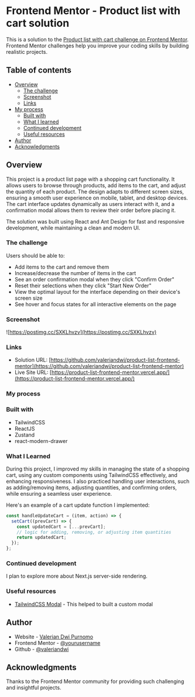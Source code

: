 # Frontend Mentor - Product list with cart solution

This is a solution to the [Product list with cart challenge on Frontend Mentor](https://www.frontendmentor.io/challenges/product-list-with-cart-5MmqLVAp_d). Frontend Mentor challenges help you improve your coding skills by building realistic projects.

## Table of contents

- [Overview](#overview)
  - [The challenge](#the-challenge)
  - [Screenshot](#screenshot)
  - [Links](#links)
- [My process](#my-process)
  - [Built with](#built-with)
  - [What I learned](#what-i-learned)
  - [Continued development](#continued-development)
  - [Useful resources](#useful-resources)
- [Author](#author)
- [Acknowledgments](#acknowledgments)

## Overview

This project is a product list page with a shopping cart functionality. It allows users to browse through products, add items to the cart, and adjust the quantity of each product. The design adapts to different screen sizes, ensuring a smooth user experience on mobile, tablet, and desktop devices. The cart interface updates dynamically as users interact with it, and a confirmation modal allows them to review their order before placing it.

The solution was built using React and Ant Design for fast and responsive development, while maintaining a clean and modern UI.

### The challenge

Users should be able to:

- Add items to the cart and remove them
- Increase/decrease the number of items in the cart
- See an order confirmation modal when they click "Confirm Order"
- Reset their selections when they click "Start New Order"
- View the optimal layout for the interface depending on their device's screen size
- See hover and focus states for all interactive elements on the page

### Screenshot

![https://postimg.cc/SXKLhvzv](https://postimg.cc/SXKLhvzv)

### Links

- Solution URL: [https://github.com/valeriandwi/product-list-frontend-mentor](https://github.com/valeriandwi/product-list-frontend-mentor)
- Live Site URL: [https://product-list-frontend-mentor.vercel.app/](https://product-list-frontend-mentor.vercel.app/)

### My process

### Built with

- TailwindCSS
- ReactJS
- Zustand
- react-modern-drawer

### What I Learned

During this project, I improved my skills in managing the state of a shopping cart, using any custom components using TailwindCSS effectively, and enhancing responsiveness. I also practiced handling user interactions, such as adding/removing items, adjusting quantities, and confirming orders, while ensuring a seamless user experience.

Here's an example of a cart update function I implemented:

```js
const handleUpdateCart = (item, action) => {
  setCart((prevCart) => {
    const updatedCart = [...prevCart];
    // logic for adding, removing, or adjusting item quantities
    return updatedCart;
  });
};
```

### Continued development

I plan to explore more about Next.js server-side rendering.

### Useful resources

- [TailwindCSS Modal](https://flowbite.com/docs/components/modal/) - This helped to built a custom modal

## Author

- Website - [Valerian Dwi Purnomo](https://valeriandwi.my.id/)
- Frontend Mentor - [@yourusername](https://www.frontendmentor.io/profile/yourusername)
- Github - [@valeriandwi](https://github.com/valeriandwi)

## Acknowledgments

Thanks to the Frontend Mentor community for providing such challenging and insightful projects.
